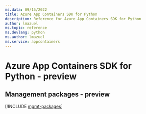 ```yaml
---
ms.data: 09/15/2022
title: Azure App Containers SDK for Python
description: Reference for Azure App Containers SDK for Python
author: lmazuel
ms.topic: reference
ms.devlang: python
ms.author: lmazuel
ms.service: appcontainers
---
```

# Azure App Containers SDK for Python - preview

## Management packages - preview
[!INCLUDE [mgmt-packages](app-containers-mgmt-index.md)]
